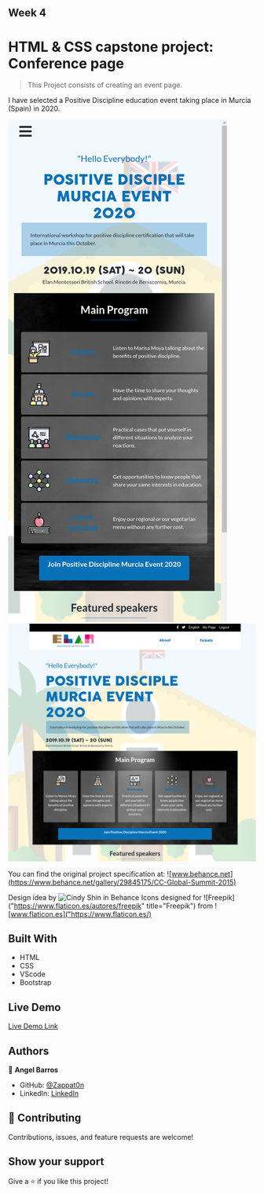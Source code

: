 [](https://img.shields.io/badge/Microverse-blueviolet)

## Week 4

# HTML & CSS capstone project: Conference page

> This Project consists of creating an event page. 

I have selected a Positive Discipline education event taking place in Murcia (Spain) in 2020.

![screenshot](./assets/imgs/screenshot_mobile.png)
![screenshot](./assets/imgs/screenshot_desktop.png)

You can find the original project specification at: ![www.behance.net](https://www.behance.net/gallery/29845175/CC-Global-Summit-2015)

Design idea by ![Cindy Shin in Behance](https://www.behance.net/adagio07)
Icons designed for ![Freepik]("https://www.flaticon.es/autores/freepik" title="Freepik") from ![www.flaticon.es]("https://www.flaticon.es/)

## Built With

- HTML
- CSS
- VScode
- Bootstrap

## Live Demo 

[Live Demo Link](https://zappat0n.github.io/education2020/)

## Authors

👤 **Angel Barros**

- GitHub: [@Zappat0n](https://github.com/Zappat0n)
- LinkedIn: [LinkedIn](https://www.linkedin.com/in/angel-luis-barros-pazos-8889011b5/)

## 🤝 Contributing

Contributions, issues, and feature requests are welcome!


## Show your support

Give a ⭐️ if you like this project!

